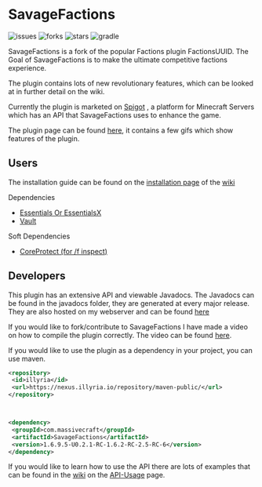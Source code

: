 # SavageFactions
![issues](https://img.shields.io/github/issues/SavageLLC/SavageFactions) ![forks](https://img.shields.io/github/forks/SavageLLC/SavageFactions) ![stars](https://img.shields.io/github/stars/SavageLLC/SavageFactions) ![gradle](https://img.shields.io/badge/build-gradle-brightgreen)

SavageFactions is a fork of the popular Factions plugin FactionsUUID. The Goal of SavageFactions is to make the ultimate competitive factions experience.

The plugin contains lots of new revolutionary features, which can be looked at in further detail on the wiki.

Currently the plugin is marketed on [Spigot](https://www.spigotmc.org/forums/) ,  a platform for Minecraft Servers which has an API that SavageFactions uses to enhance the game.

The plugin page can be found [here](https://www.spigotmc.org/resources/savagefactions-the-ultimate-factions-plugin-1-7-1-13.52891/), it contains a few gifs which show features of the plugin.

## Users
The installation guide can be found on the [installation page](https://github.com/ProSavage/SavageFactions/wiki/Installation-Guide) of the [wiki](https://github.com/ProSavage/SavageFactions/wiki)

Dependencies
 - [Essentials Or EssentialsX](https://ci.ender.zone/job/EssentialsX/)
 - [Vault](https://www.spigotmc.org/resources/vault.34315/)

Soft Dependencies
 - [CoreProtect (for /f inspect)](https://www.spigotmc.org/resources/coreprotect.8631/)

## Developers
This plugin has an extensive API and viewable Javadocs.
The Javadocs can be found in the javadocs folder, they are generated at every major release.
They are also hosted on my webserver and can be found [here](http://prosavage.net/factions_javadoc/)

If you would like to fork/contribute to SavageFactions I have made a video on how to compile the plugin correctly.
The video can be found [here](https://www.youtube.com/watch?v=fnDwjA2gX-E).


If you would like to use the plugin as a dependency in your project, you can use maven.

   ```xml
<repository>
    <id>illyria</id>
    <url>https://nexus.illyria.io/repository/maven-public/</url>        
 </repository>
 
 
 
<dependency>
    <groupId>com.massivecraft</groupId>
    <artifactId>SavageFactions</artifactId>
    <version>1.6.9.5-U0.2.1-RC-1.6.2-RC-2.5-RC-6</version>
</dependency>
```

If you would like to learn how to use the API there are lots of examples that can be found in the [wiki](https://github.com/ProSavage/SavageFactions/wiki) on the [API-Usage](https://github.com/ProSavage/SavageFactions/wiki/API-Usage) page.
